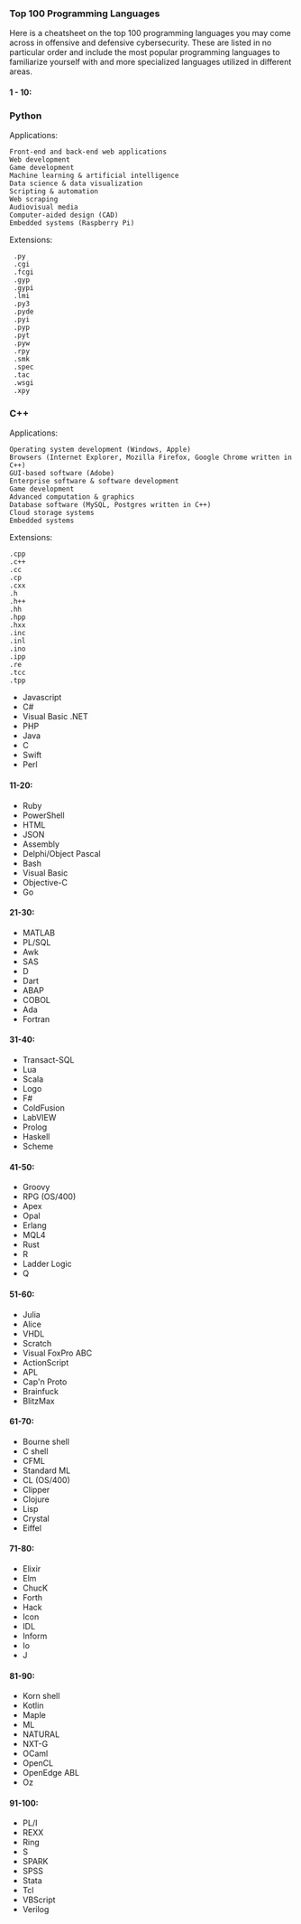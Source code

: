### Top 100 Programming Languages

Here is a cheatsheet on the top 100 programming languages you may come across in offensive and defensive cybersecurity.  These are listed in no particular order and include the most popular programming languages to familiarize yourself with and more specialized languages utilized in different areas.  

#### 1 - 10:
### Python

Applications:
```
Front-end and back-end web applications
Web development
Game development
Machine learning & artificial intelligence
Data science & data visualization
Scripting & automation
Web scraping
Audiovisual media
Computer-aided design (CAD)
Embedded systems (Raspberry Pi)
```

Extensions:
```
 .py
 .cgi
 .fcgi
 .gyp
 .gypi
 .lmi
 .py3
 .pyde
 .pyi
 .pyp
 .pyt
 .pyw
 .rpy
 .smk
 .spec
 .tac
 .wsgi
 .xpy 
 ```
 
### C++

Applications:
```
Operating system development (Windows, Apple)
Browsers (Internet Explorer, Mozilla Firefox, Google Chrome written in C++)
GUI-based software (Adobe)
Enterprise software & software development
Game development
Advanced computation & graphics
Database software (MySQL, Postgres written in C++)
Cloud storage systems
Embedded systems
```

Extensions:
```
.cpp
.c++
.cc
.cp
.cxx
.h
.h++
.hh
.hpp
.hxx
.inc
.inl
.ino
.ipp
.re
.tcc
.tpp
  ```
  
- Javascript
- C#
- Visual Basic .NET
- PHP
- Java
- C
- Swift
- Perl

#### 11-20:
- Ruby
- PowerShell
- HTML
- JSON
- Assembly 
- Delphi/Object Pascal
- Bash
- Visual Basic
- Objective-C
- Go

#### 21-30:
- MATLAB
- PL/SQL
- Awk 
- SAS
- D
- Dart
- ABAP
- COBOL
- Ada
- Fortran

#### 31-40:
- Transact-SQL
- Lua
- Scala
- Logo
- F#
- ColdFusion
- LabVIEW
- Prolog
- Haskell
- Scheme

#### 41-50:
- Groovy
- RPG (OS/400)
- Apex
- Opal
- Erlang
- MQL4
- Rust
- R
- Ladder Logic
- Q

#### 51-60:
- Julia
- Alice
- VHDL
- Scratch
- Visual FoxPro ABC
- ActionScript
- APL
- Cap'n Proto
- Brainfuck
- BlitzMax

#### 61-70:
- Bourne shell
- C shell
- CFML
- Standard ML
- CL (OS/400)
- Clipper
- Clojure
- Lisp
- Crystal
- Eiffel

#### 71-80:
- Elixir
- Elm
- ChucK
- Forth
- Hack
- Icon
- IDL
- Inform
- Io
- J

#### 81-90:
- Korn shell
- Kotlin
- Maple
- ML
- NATURAL
- NXT-G
- OCaml
- OpenCL
- OpenEdge ABL
- Oz

#### 91-100:
- PL/I
- REXX
- Ring
- S
- SPARK
- SPSS
- Stata
- Tcl
- VBScript
- Verilog

